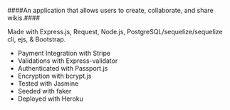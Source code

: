 ####An application that allows users to create, collaborate, and share wikis.####

Made with Express.js, Request, Node.js, PostgreSQL/sequelize/sequelize cli, ejs, & Bootstrap.

* Payment Integration with Stripe
* Validations with Express-validator
* Authenticated with Passport.js
* Encryption with bcrypt.js
* Tested with Jasmine
* Seeded with faker
* Deployed with Heroku
